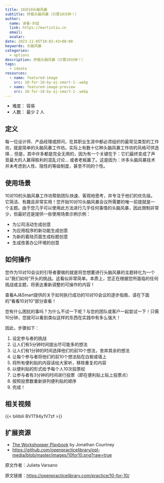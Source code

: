 ```yaml
---
title: 10对10头脑风暴
subtitle: 终极头脑风暴（只需10分钟！）
author:
  name: 译者-刘征
  link: https://martinliu.cn
  email:
  avatar:
date: 2023-11-05T10:02:43+08:00
keywords: 头脑风暴
categories: 
  - options
description: 终极头脑风暴（只需10分钟！）
tags:
  - ideate
resources:
  - name: featured-image
    src: 10-for-10-by-aj-smart-1-.webp
  - name: featured-image-preview
    src: 10-for-10-by-aj-smart-1-.webp
---
```

<!--more-->
* 难度： 容易
* 人数： 最少 2 人

## 定义

每一位设计师、产品经理或顾问，在其职业生涯中都必须组织的最常见类型的工作坊，就是简单的头脑风暴工作坊。实际上有数十亿种头脑风暴工作坊的风格可供选择... 但是，其中许多都是完全无用的，因为有一个关键在于：它们最终变成了声音最大的人赢得胜利的混乱讨论... 或者老板赢了。这是因为：许多头脑风暴技术并未考虑到人性、隐性的等级制度，甚至不同的个性。

## 使用场景

10对10的头脑风暴工作坊帮助团队快速、客观地思考，并专注于他们的优先级。它简洁、有趣且非常实用！您开始10对10头脑风暴会议所需要的唯一前提就是一个主题。由于您几乎可以使用此方法进行几乎任何事情的头脑风暴，因此限制非常少，但最好还是提供一些使用场景示例示例：

* 为公司活动生成创意
* 为应用程序的新功能生成创意
* 为新的着陆页面生成标题创意
* 生成改善办公环境的创意

## 如何操作

您作为10对10会议的引导者要做的就是将您想要进行头脑风暴的主题转化为一个以“我们如何”开头的挑战。这看似非常简单。本质上，您正在根据您所面临的任何挑战或主题，将表达重新调整的可操作的内容！

查看AJ&Smart提供的关于如何执行成功的10对10会议的逐步指南，请在下面的“看看10对10”部分查看！

您有什么困扰的事吗？为什么不试一下呢？与您的团队或客户一起尝试一下！只需10分钟，您就可以看到类似这样的东西在实践中有多么强大！

因此，步骤如下：

1. 设定参与者的挑战
2. 让人们有5分钟时间提出尽可能多的想法
3. 让人们有1分钟的时间选择他们的前10个想法，舍弃其余的想法
4. 让每个参与者将他们的前10个想法贴在白板或墙上
5. 将所有便利贴的内容读给大家听，移除重复的内容
6. 以便利贴的形式给予每个人10次投票权
7. 让参与者有3分钟的时间进行投票（即在便利贴上贴上投票点）
8. 按照投票数重新排列便利贴的顺序
9. 完成！

## 相关视频

{{< bilibili BV1T94y1V7zf >}}

## 扩展资源

* [The Workshopper Playbook](https://www.workshopperplaybook.com/ordernow) by Jonathan Courtney
* <https://github.com/openpracticelibrary/opl-media/blob/master/images/10for10.png?raw=true>

原文作者：Julieta Varsano

原文链接：<https://openpracticelibrary.com/practice/10-for-10/>
